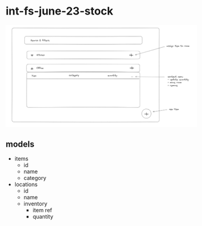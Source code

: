 # int-fs-june-23-stock

![main screen](image.png)

## models

- items
  - id
  - name
  - category
- locations
  - id
  - name
  - inventory
    - item ref
    - quantity
